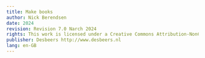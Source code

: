 ```yaml
---
title: Make books
author: Nick Berendsen
date: 2024
revision: Revision 7.0 Narch 2024
rights: This work is licensed under a Creative Commons Attribution-NonCommercial-NoDerivatives 4.0 International License.
publisher: Desbeers http://www.desbeers.nl
lang: en-GB
---
```

